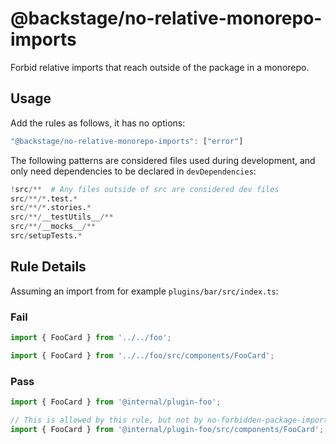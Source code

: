 # @backstage/no-relative-monorepo-imports

Forbid relative imports that reach outside of the package in a monorepo.

## Usage

Add the rules as follows, it has no options:

```js
"@backstage/no-relative-monorepo-imports": ["error"]
```

The following patterns are considered files used during development, and only need dependencies to be declared in `devDependencies`:

```python
!src/**  # Any files outside of src are considered dev files
src/**/*.test.*
src/**/*.stories.*
src/**/__testUtils__/**
src/**/__mocks__/**
src/setupTests.*
```

## Rule Details

Assuming an import from for example `plugins/bar/src/index.ts`:

### Fail

```ts
import { FooCard } from '../../foo';

import { FooCard } from '../../foo/src/components/FooCard';
```

### Pass

```ts
import { FooCard } from '@internal/plugin-foo';

// This is allowed by this rule, but not by no-forbidden-package-imports
import { FooCard } from '@internal/plugin-foo/src/components/FooCard';
```
